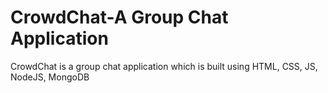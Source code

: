 # CrowdChat-A Group Chat Application
CrowdChat is a group chat application which is built using HTML, CSS, JS, NodeJS, MongoDB

